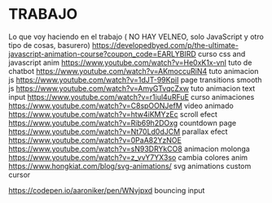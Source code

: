 # TRABAJO
Lo que voy haciendo en el trabajo ( NO HAY VELNEO, solo JavaScript y otro tipo de cosas, basurero)
https://developedbyed.com/p/the-ultimate-javascript-animation-course?coupon_code=EARLYBIRD curso css and javascript anim
https://www.youtube.com/watch?v=He0xK1x-vnI tuto de chatbot
https://www.youtube.com/watch?v=AKmoccuRiN4 tuto animacion js
https://www.youtube.com/watch?v=1dJT-99KpiI page transitions smooth js
https://www.youtube.com/watch?v=AmyGTvqcZxw tuto animacion text input
https://www.youtube.com/watch?v=r1iul4uRFuE curso animaciones
https://www.youtube.com/watch?v=C8spOONJefM video animado
https://www.youtube.com/watch?v=htw4iKMYzEc scroll efect
https://www.youtube.com/watch?v=Rib69h2DOxg countdown page
https://www.youtube.com/watch?v=Nt70Ld0dJCM parallax efect https://www.youtube.com/watch?v=0PaA82YzNOE
https://www.youtube.com/watch?v=sN93DRYkCO8 animacion molonga
https://www.youtube.com/watch?v=z_vvY7YX3so cambia colores anim
https://www.hongkiat.com/blog/svg-animations/ svg animations
custom cursor



https://codepen.io/aaroniker/pen/WNvjpxd bouncing input
